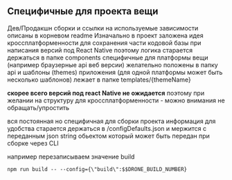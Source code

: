 ## Специфичные для проекта вещи

Дев/Продакшн сборки и ссылки на используемые зависимости описаны в корневом readme
Изначально в проект заложена идея кроссплатформенности для сохранения части
кодовой базы при написания версий под React Native
поэтому логика старается держаться в папке components специфичные для платформы вещи 
(например браузерные api веб версии) желательно положены в папку api
и шаблоны (themes) приложения (для одной платформы может быть несколько шаблонов)
лежает в папке templates/{themeName}

**скорее всего версий под react Native не ожидается** поэтому при желании на структуру для
кроссплатформенности - можно внимания не обращать/упростить

вся постоянная но специфичная для сборки проекта информация для удобства
старается держаться в /configDefaults.json и мержится с переданным json string обьектом который может быть
передан при сборке через CLI

например перезаписываем значение build
````
npm run build -- --config={\"build\":$$DRONE_BUILD_NUMBER}
````

